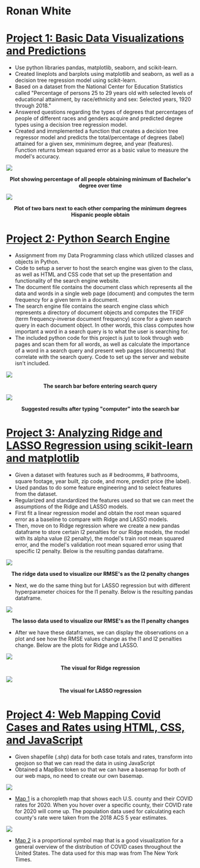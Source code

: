 # Ronan White

# [Project 1: Basic Data Visualizations and Predictions](https://github.com/rpwhite02/Portfolio/tree/main/Project%201)
* Use python libraries pandas, matplotlib, seaborn, and scikit-learn.
* Created lineplots and barplots using matplotlib and seaborn, as well as a decision tree regression model using scikit-learn.
* Based on a dataset from the National Center for Education Statistics called "Percentage of persons 25 to 29 years old with
selected levels of educational attainment, by race/ethnicity and sex: Selected years, 1920 through 2018."
* Answered questions regarding the types of degrees that percentages of people of different races and genders acquire and predicted
degree types using a decision tree regression model.
* Created and immplemented a function that creates a decision tree regressor model and predicts the total/percentage of degrees
(label) attained for a given sex, mminimum degree, and year (features). Function returns bmean squared error as a basic value
to measure the model's accuracy.

![](/images/lineplot.png)
<figcaption align = "center">
  <b> Plot showing percentage of all people obtaining minimum of Bachelor's degree over time</b>
</figcaption>


![](/images/hispanicplot.png)
<figcaption align = "center">
  <b>Plot of two bars next to each other comparing the minimum degrees Hispanic people obtain</b>
</figcaption>


# [Project 2: Python Search Engine](https://github.com/rpwhite02/Portfolio/tree/main/Project%202)
* Assignment from my Data Programming class which utilized classes and objects in Python.
* Code to setup a server to host the search engine was given to the class, as well as HTML and CSS
code that set up the presentation and functionality of the search engine website.
* The document file contains the document class which represents all the data and words in a
single web page (document) and computes the term frequency for a given term in a document.
* The search engine file contains the search engine class which represents a directory of document
objects and computes the TFIDF (term frequency-inverse document frequency) score for a given
search query in each document object. In other words, this class computes how important a word
in a search query is to what the user is searching for.
* The included python code for this project is just to look through web pages and scan them for all words, as
well as calculate the importance of a word in a search query and present web pages (documents) that
correlate with the search query. Code to set up the server and website isn't included.

![](/images/searchbar.png)
<figcaption align = "center">
  <b>The search bar before entering search query</b>
</figcaption>


![](/images/searchresults.png)
<figcaption align = "center">
  <b>Suggested results after typing "computer" into the search bar</b>
</figcaption>


# [Project 3: Analyzing Ridge and LASSO Regression using scikit-learn and matplotlib](https://github.com/rpwhite02/Portfolio/tree/main/Project%203)
* Given a dataset with features such as # bedroomms, # bathrooms, square footage, year built, zip code, and more,
predict price (the label).
* Used pandas to do some feature engineering and to select features from the dataset.
* Regularized and standardized the features used so that we can meet the assumptions of the Ridge and LASSO models.
* First fit a linear regression model and obtain the root mean squared error as a baseline to compare with Ridge and
LASSO models.
* Then, move on to Ridge regression where we create a new pandas dataframe to store certain l2 penalties for our Ridge models,
the model with its alpha value (l2 penalty), the model's train root mean squared error, and the model's validation root mean squared error
using that specific l2 penalty. Below is the resulting pandas dataframe.


![](/images/ridge_data.png)
<figcaption align = "center">
  <b>The ridge data used to visualize our RMSE's as the l2 penalty changes</b>
</figcaption>


* Next, we do the same thing but for LASSO regression but with different hyperparameter choices for the l1 penalty.
Below is the resulting pandas dataframe.


![](/images/lasso_data.png)
<figcaption align = "center">
  <b>The lasso data used to visualize our RMSE's as the l1 penalty changes</b>
</figcaption>

* After we have these dataframes, we can display the observations on a plot and see how the RMSE values 
change as the l1 and l2 penalties change. Below are the plots for Ridge and LASSO.

![](/images/ridge_error_visual.png)
<figcaption align = "center">
  <b>The visual for Ridge regression</b>
</figcaption>

![](/images/lasso_error_visual.png)
<figcaption align = "center">
  <b>The visual for LASSO regression</b>
</figcaption>


# [Project 4: Web Mapping Covid Cases and Rates using HTML, CSS, and JavaScript](https://github.com/rpwhite02/Portfolio/tree/main/Project%204)
* Given shapefile (.shp) data for both case totals and rates, transform into geojson so that we can read
the data in using JavaScript
* Obtained a MapBox token so that we can have a basemap for both of our web maps, no need to create our own basemap.

![](/images/choropleth.png)

* [Map 1](https://rpwhite02.github.io/Portfolio/Project%204/map1.html) is a choropleth map that shows each U.S. county and
their COVID rates for 2020. When you hover over a specific county, their COVID rate for 2020 will come up. The population
data used for calculating each county's rate were taken from the 2018 ACS 5 year estimates.

![](/images/propsymbol.png)

* [Map 2](https://rpwhite02.github.io/Portfolio/Project%204/map2.html) is a proportional symbol map that is a good visualization
for a general overview of the distribution of COVID cases throughout the United States. The data used for this map was from The
New York Times.
